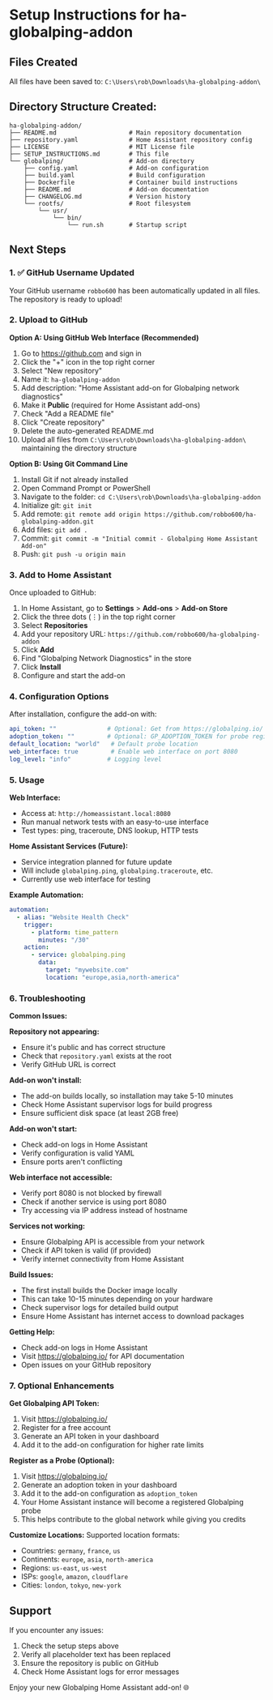 # Setup Instructions for ha-globalping-addon

## Files Created
All files have been saved to: `C:\Users\rob\Downloads\ha-globalping-addon\`

## Directory Structure Created:
```
ha-globalping-addon/
├── README.md                    # Main repository documentation
├── repository.yaml              # Home Assistant repository config
├── LICENSE                      # MIT License file
├── SETUP_INSTRUCTIONS.md        # This file
└── globalping/                  # Add-on directory
    ├── config.yaml              # Add-on configuration
    ├── build.yaml               # Build configuration
    ├── Dockerfile               # Container build instructions
    ├── README.md                # Add-on documentation
    ├── CHANGELOG.md             # Version history
    └── rootfs/                  # Root filesystem
        └── usr/
            └── bin/
                └── run.sh       # Startup script
```

## Next Steps

### 1. ✅ GitHub Username Updated

Your GitHub username `robbo600` has been automatically updated in all files. The repository is ready to upload!

### 2. Upload to GitHub

**Option A: Using GitHub Web Interface (Recommended)**
1. Go to https://github.com and sign in
2. Click the "+" icon in the top right corner
3. Select "New repository"
4. Name it: `ha-globalping-addon`
5. Add description: "Home Assistant add-on for Globalping network diagnostics"
6. Make it **Public** (required for Home Assistant add-ons)
7. Check "Add a README file"
8. Click "Create repository"
9. Delete the auto-generated README.md
10. Upload all files from `C:\Users\rob\Downloads\ha-globalping-addon\` maintaining the directory structure

**Option B: Using Git Command Line**
1. Install Git if not already installed
2. Open Command Prompt or PowerShell
3. Navigate to the folder: `cd C:\Users\rob\Downloads\ha-globalping-addon`
4. Initialize git: `git init`
5. Add remote: `git remote add origin https://github.com/robbo600/ha-globalping-addon.git`
6. Add files: `git add .`
7. Commit: `git commit -m "Initial commit - Globalping Home Assistant Add-on"`
8. Push: `git push -u origin main`

### 3. Add to Home Assistant

Once uploaded to GitHub:

1. In Home Assistant, go to **Settings** > **Add-ons** > **Add-on Store**
2. Click the three dots (⋮) in the top right corner
3. Select **Repositories**
4. Add your repository URL: `https://github.com/robbo600/ha-globalping-addon`
5. Click **Add**
6. Find "Globalping Network Diagnostics" in the store
7. Click **Install**
8. Configure and start the add-on

### 4. Configuration Options

After installation, configure the add-on with:

```yaml
api_token: ""              # Optional: Get from https://globalping.io/
adoption_token: ""         # Optional: GP_ADOPTION_TOKEN for probe registration
default_location: "world"   # Default probe location
web_interface: true         # Enable web interface on port 8080
log_level: "info"          # Logging level
```

### 5. Usage

**Web Interface:**
- Access at: `http://homeassistant.local:8080`
- Run manual network tests with an easy-to-use interface
- Test types: ping, traceroute, DNS lookup, HTTP tests

**Home Assistant Services (Future):**
- Service integration planned for future update
- Will include `globalping.ping`, `globalping.traceroute`, etc.
- Currently use web interface for testing

**Example Automation:**
```yaml
automation:
  - alias: "Website Health Check"
    trigger:
      - platform: time_pattern
        minutes: "/30"
    action:
      - service: globalping.ping
        data:
          target: "mywebsite.com"
          location: "europe,asia,north-america"
```

### 6. Troubleshooting

**Common Issues:**

**Repository not appearing:**
- Ensure it's public and has correct structure
- Check that `repository.yaml` exists at the root
- Verify GitHub URL is correct

**Add-on won't install:**
- The add-on builds locally, so installation may take 5-10 minutes
- Check Home Assistant supervisor logs for build progress
- Ensure sufficient disk space (at least 2GB free)

**Add-on won't start:**
- Check add-on logs in Home Assistant
- Verify configuration is valid YAML
- Ensure ports aren't conflicting

**Web interface not accessible:**
- Verify port 8080 is not blocked by firewall
- Check if another service is using port 8080
- Try accessing via IP address instead of hostname

**Services not working:**
- Ensure Globalping API is accessible from your network
- Check if API token is valid (if provided)
- Verify internet connectivity from Home Assistant

**Build Issues:**
- The first install builds the Docker image locally
- This can take 10-15 minutes depending on your hardware
- Check supervisor logs for detailed build output
- Ensure Home Assistant has internet access to download packages

**Getting Help:**
- Check add-on logs in Home Assistant
- Visit https://globalping.io/ for API documentation
- Open issues on your GitHub repository

### 7. Optional Enhancements

**Get Globalping API Token:**
1. Visit https://globalping.io/
2. Register for a free account
3. Generate an API token in your dashboard
4. Add it to the add-on configuration for higher rate limits

**Register as a Probe (Optional):**
1. Visit https://globalping.io/
2. Generate an adoption token in your dashboard
3. Add it to the add-on configuration as `adoption_token`
4. Your Home Assistant instance will become a registered Globalping probe
5. This helps contribute to the global network while giving you credits

**Customize Locations:**
Supported location formats:
- Countries: `germany`, `france`, `us`
- Continents: `europe`, `asia`, `north-america`
- Regions: `us-east`, `us-west`
- ISPs: `google`, `amazon`, `cloudflare`
- Cities: `london`, `tokyo`, `new-york`

## Support

If you encounter any issues:
1. Check the setup steps above
2. Verify all placeholder text has been replaced
3. Ensure the repository is public on GitHub
4. Check Home Assistant logs for error messages

Enjoy your new Globalping Home Assistant add-on! 🌐